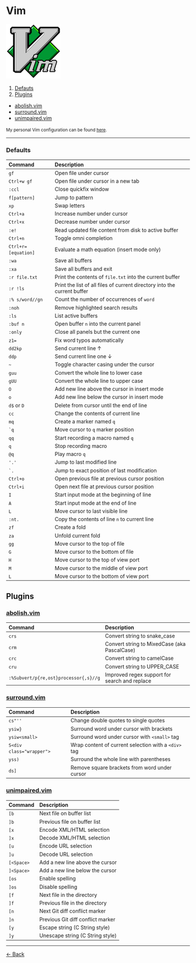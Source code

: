 [index]: https://github.com/rafaelrinaldi/cheatsheets
[abolish]: https://github.com/tpope/vim-abolish
[surround]: https://github.com/tpope/vim-surround
[unimpaired]: https://github.com/tpope/vim-unimpaired
[vimfiles]: https://github.com/rafaelrinaldi/vimfiles

# Vim

<img src=vim.png width=150>

1. [Defauts](#1.0)
2. [Plugins](#2.0)
  * [abolish.vim](#2.1)
  * [surround.vim](#2.2)
  * [unimpaired.vim](#2.3)

<small>My personal Vim configuration can be found [here][vimfiles].</small>

---

### <a name='1.0'></a>Defaults

| Command | Description |
| :--- | :--- |
| `gf` | Open file under cursor |
| `Ctrl+w gf` | Open file under cursor in a new tab |
| `:ccl` | Close quickfix window |
| `f[pattern]` | Jump to pattern |
| `xp` | Swap letters |
| `Ctrl+a` | Increase number under cursor |
| `Ctrl+x` | Decrease number under cursor |
| `:e!` | Read updated file content from disk to active buffer |
| `Ctrl+n` | Toggle omni completion |
| `Ctrl+r=[equation]` | Evaluate a math equation (insert mode only) |
| `:wa` | Save all buffers |
| `:xa` | Save all buffers and exit |
| `:r file.txt` | Print the contents of `file.txt` into the current buffer |
| `:r !ls` | Print the list of all files of current directory into the current buffer |
| `:% s/word//gn` | Count the number of occurrences of `word` |
| `:noh` | Remove highlighted search results |
| `:ls` | List active buffers |
| `:buf n` | Open buffer `n` into the current panel |
| `:only` | Close all panels but the current one |
| `z1=` | Fix word typos automatically |
| `dd2kp` | Send current line ↑ |
| `ddp` | Send current line one ↓ |
| `~` | Toggle character casing under the cursor |
| `guu` | Convert the whole line to lower case |
| `gUU` | Convert the whole line to upper case |
| `O` | Add new line above the cursor in insert mode |
| `o` | Add new line below the cursor in insert mode |
| `d$` or `D` | Delete from cursor until the end of line |
| `cc` | Change the contents of current line |
| `mq` | Create a marker named `q` |
| `` `q  `` | Move cursor to `q` marker position |
| `qq` | Start recording a macro named `q` |
| `q` | Stop recording macro |
| `@q` | Play macro `q` |
| `'.'` | Jump to last modified line |
| `` `. `` | Jump to exact position of last modification |
| `Ctrl+o` | Open previous file at previous cursor position |
| `Ctrl+i` | Open next file at previous cursor position |
| `I` | Start input mode at the beginning of line |
| `A` | Start input mode at the end of line |
| `L` | Move cursor to last visible line |
| `:nt.` | Copy the contents of line `n` to current line |
| `zf` | Create a fold |
| `za` | Unfold current fold |
| `gg` | Move cursor to the top of file |
| `G` | Move cursor to the bottom of file |
| `H` | Move cursor to the top of view port |
| `M` | Move cursor to the middle of view port |
| `L` | Move cursor to the bottom of view port |

## <a name='2.0'></a>Plugins

### <a name='2.1'></a>[abolish.vim][abolish]

| Command | Description |
| :--- | :--- |
| `crs` | Convert string to snake_case |
| `crm` | Convert string to MixedCase (aka PascalCase) |
| `crc` | Convert string to camelCase |
| `cru` | Convert string to UPPER_CASE |
| `:%Subvert/p{re,ost}processor{,s}//g` | Improved regex support for search and replace |

### <a name='2.2'></a>[surround.vim][surround]

| Command | Description |
| :--- | :--- |
| `cs"''` | Change double quotes to single quotes |
| `ysiw}` | Surround word under cursor with brackets |
| `ysiw<small>` | Surround word under cursor with `<small>` tag |
| `S<div class="wrapper">` | Wrap content of current selection with a `<div>` tag |
| `yss)` | Surround the whole line with parentheses |
| `ds]` | Remove square brackets from word under cursor |

### <a name='2.3'></a>[unimpaired.vim][unimpaired]

| Command | Description |
| :--- | :--- |
| `[b` | Next file on buffer list |
| `]b` | Previous file on buffer list |
| `[x` | Encode XML/HTML selection |
| `]x` | Decode XML/HTML selection |
| `[u` | Encode URL selection |
| `]u` | Decode URL selection |
| `[<Space>` | Add a new line above the cursor |
| `]<Space>` | Add a new line below the cursor |
| `[os` | Enable spelling |
| `]os` | Disable spelling |
| `[f` | Next file in the directory |
| `]f` | Previous file in the directory |
| `[n` | Next Git diff conflict marker |
| `]n` | Previous Git diff conflict marker |
| `[y` | Escape string (C String style) |
| `]y` | Unescape string (C String style) |

---

[← Back][index]
